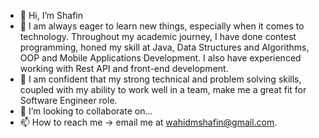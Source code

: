 - 👋 Hi, I’m Shafin
- 👀 I am always eager to learn new things, especially when it comes to technology. Throughout my academic journey, I have done contest programming, honed my skill at Java, Data Structures and Algorithms, OOP and Mobile Applications Development. I also have experienced working with Rest API and front-end development.  
- 🌱 I am confident that my strong technical and problem solving skills, coupled with my ability to work well in a team, make me a great fit for Software Engineer role.
- 💞️ I’m looking to collaborate on...
- 📫 How to reach me -> email me at wahidmshafin@gmail.com. 
